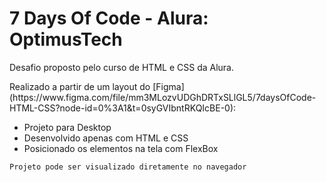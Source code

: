 # 7 Days Of Code - Alura: OptimusTech

<p>Desafio proposto pelo curso de HTML e CSS da Alura.</p>
Realizado a partir de um layout do [Figma](https://www.figma.com/file/mm3MLozvUDGhDRTxSLlGL5/7daysOfCode-HTML-CSS?node-id=0%3A1&t=0syGVIbntRKQIcBE-0):

- Projeto para Desktop
- Desenvolvido apenas com HTML e CSS
- Posicionado os elementos na tela com FlexBox

```
Projeto pode ser visualizado diretamente no navegador
```
